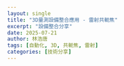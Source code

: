 ```yaml
---
layout: single
title: "3D量測設備整合應用 - 雷射共軛焦"
excerpt: "設備整合分享"
date: 2025-07-21
author: 林浩唐
tags: [自動化, 3D, 共軛焦, 雷射]
categories: [技術分享]
---
```

